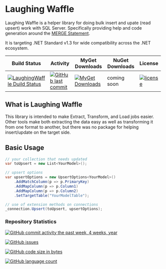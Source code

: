 # Laughing Waffle

Laughing Waffle is a helper library for doing bulk insert and upate (read upsert) work with SQL Server. Specifically providing help and code generation around the [MERGE Statement](https://docs.microsoft.com/en-us/sql/t-sql/statements/merge-transact-sql).

It is targeting .NET Standard v1.3 for wide compatibility across the .NET ecosystem.

| Build Status | Activity | MyGet Downloads | NuGet Downloads | License |
|---|---|---|---|---|
| [![LaughingWaffle Duild Status](https://www.myget.org/BuildSource/Badge/laughing-waffle?identifier=cfe06860-e514-4595-aeff-6bb1f7a2e974)](https://www.myget.org/feed/Packages/laughing-waffle) | [![GitHub last commit](https://img.shields.io/github/last-commit/fuzzzerd/laughing-waffle.svg?style=flat-square)]() | [![MyGet Downloads](https://img.shields.io/myget/laughing-waffle/dt/LaughingWaffle.svg?style=flat-square)](https://www.myget.org/feed/laughing-waffle/package/nuget/LaughingWaffle) | coming soon | [![license](https://img.shields.io/github/license/fuzzzerd/laughing-waffle.svg?style=flat-square)](https://github.com/fuzzzerd/laughing-waffle/blob/master/LICENSE) |

## What is Laughing Waffle

This library is intended to make Extract, Transform, and Load jobs easier. Other tools make both extracting the data easy as well as transforming it from one format to another, but there was no package for helping insert/update on the target side.

## Basic Usage

```csharp
// your collection that needs updated
var toUpsert = new List<YourModel>();

// upsert options
var upsertOptions = new UpsertOptions<YourModel>()
    .AddMatchColumn(p => p.PrimaryKey)
    .AddMapColumn(p => p.Column1)
    .AddMapColumn(p => p.Column2)
    .SetTargetTable("YourModelTable");

// use of extension methods on connections
_connection.Upsert(toUpsert, upsertOptions);
```

### Repository Statistics
[![GitHub commit activity the past week, 4 weeks, year](https://img.shields.io/github/commit-activity/y/fuzzzerd/laughing-waffle.svg?style=flat-square)](https://github.com/fuzzzerd/laughing-waffle/commits/master)

[![GitHub issues](https://img.shields.io/github/issues/fuzzzerd/laughing-waffle.svg?style=flat-square)](https://github.com/fuzzzerd/laughing-waffle/issues)

[![GitHub code size in bytes](https://img.shields.io/github/languages/code-size/fuzzzerd/laughing-waffle.svg?style=flat-square)](https://github.com/fuzzzerd/laughing-waffle/commits/master)

[![GitHub language count](https://img.shields.io/github/languages/count/fuzzzerd/laughing-waffle.svg?style=flat-square)](https://github.com/fuzzzerd/laughing-waffle/commits/master)